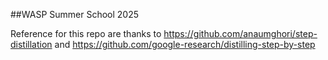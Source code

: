 ##WASP Summer School 2025

Reference for this repo are thanks to https://github.com/anaumghori/step-distillation and https://github.com/google-research/distilling-step-by-step 
